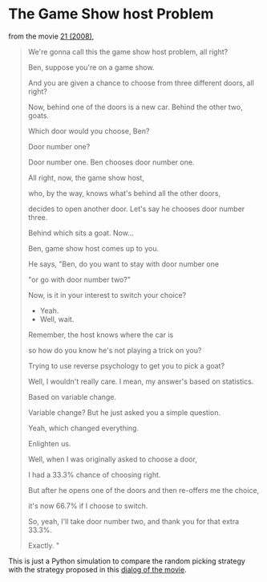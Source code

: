 # The Game Show host Problem
from the movie [21 (2008)](http://www.imdb.com/title/tt0478087/?ref_=nm_flmg_act_31),
> We're gonna call this
> the game show host problem, all right?
> 
>   
> Ben, suppose you're on a game show.
> 
>   
> And you are given a chance to choose
> from three different doors, all right?
> 
>   
> Now, behind one of the doors is a new car.
> Behind the other two, goats.
> 
>   
> Which door would you choose, Ben?
> 
>   
> Door number one?
> 
>   
> Door number one.
> Ben chooses door number one.
> 
>   
> All right, now, the game show host,
> 
>   
> who, by the way,
> knows what's behind all the other doors,
> 
>   
> decides to open another door.
> Let's say he chooses door number three.
> 
>   
> Behind which sits a goat. Now...
> 
>   
> Ben, game show host comes up to you.
> 
>   
> He says, "Ben, do you want to stay
> with door number one
> 
>   
> "or go with door number two?"
> 
>   
> Now, is it in your interest
> to switch your choice?
> 
>   
> - Yeah.
> - Well, wait.
> 
>   
> Remember, the host knows where the car is
> 
>   
> so how do you know
> he's not playing a trick on you?
> 
>   
> Trying to use reverse psychology
> to get you to pick a goat?
> 
>   
> Well, I wouldn't really care.
> I mean, my answer's based on statistics.
> 
>   
> Based on variable change.
> 
>   
> Variable change?
> But he just asked you a simple question.
> 
>   
> Yeah, which changed everything.
> 
>   
> Enlighten us.
> 
>   
> Well, when I was originally
> asked to choose a door,
> 
>   
> I had a 33.3% chance of choosing right.
> 
>   
> But after he opens one of the doors
> and then re-offers me the choice,
> 
>   
> it's now 66.7% if I choose to switch.
> 
>   
> So, yeah, I'll take door number two,
> and thank you for that extra 33.3%.
> 
>   
> Exactly. "

This is just a Python simulation to compare
the random picking strategy with the strategy
proposed in this [dialog of the movie](https://www.youtube.com/watch?v=8DMnAAvakh0).
